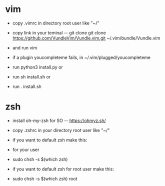 # vim
- copy .vimrc in directory root user like "~/"
- copy link in your teminal
-- git clone git clone https://github.com/VundleVim/Vundle.vim.git ~/.vim/bundle/Vundle.vim

- and run vim
- if a plugin youcompleteme fails, in ~/.vim/plugged/youcompleteme
- run python3 install.py or
- run sh install.sh or
- run . install.sh

# zsh
- install oh-my-zsh for SO
-- https://ohmyz.sh/

- copy .zshrc in your directory root user like "~/"
- if you want to default zsh make this:
- for your user
- sudo chsh -s $(which zsh)
- if you want to default zsh for root user make this:
- sudo chsh -s $(which zsh) root

